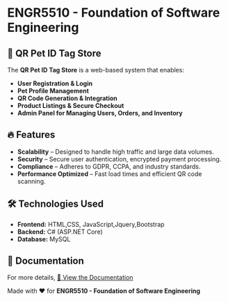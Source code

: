 # ENGR5510 - Foundation of Software Engineering

## 🚀 QR Pet ID Tag Store

The **QR Pet ID Tag Store** is a web-based system that enables:
- **User Registration & Login**
- **Pet Profile Management**
- **QR Code Generation & Integration**
- **Product Listings & Secure Checkout**
- **Admin Panel for Managing Users, Orders, and Inventory**

## 🔥 Features
- **Scalability** – Designed to handle high traffic and large data volumes.
- **Security** – Secure user authentication, encrypted payment processing.
- **Compliance** – Adheres to GDPR, CCPA, and industry standards.
- **Performance Optimized** – Fast load times and efficient QR code scanning.

## 🛠️ Technologies Used
- **Frontend:** HTML,CSS, JavaScript,Jquery,Bootstrap
- **Backend:** C# (ASP.NET Core)
- **Database:** MySQL

## 📄 Documentation
For more details, [📄 View the Documentation](https://github.com/Habiba-Mahrin/ENGR5510_Foundation-of-Software-Engineering/blob/main/SoftwareEngineeringPPT1-1.pdf)

Made with ❤️ for **ENGR5510 - Foundation of Software Engineering**


